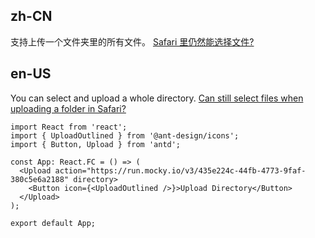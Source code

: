 ## zh-CN

支持上传一个文件夹里的所有文件。 [Safari 里仍然能选择文件?]('#/%E6%96%87%E4%BB%B6%E5%A4%B9%E4%B8%8A%E4%BC%A0%E5%9C%A8%20Safari%20%E4%BB%8D%E7%84%B6%E5%8F%AF%E4%BB%A5%E9%80%89%E4%B8%AD%E6%96%87%E4%BB%B6')

## en-US

You can select and upload a whole directory. [Can still select files when uploading a folder in Safari?]('#/Can%20still%20select%20files%20when%20uploading%20a%20folder%20in%20Safari')
```tsx
import React from 'react';
import { UploadOutlined } from '@ant-design/icons';
import { Button, Upload } from 'antd';

const App: React.FC = () => (
  <Upload action="https://run.mocky.io/v3/435e224c-44fb-4773-9faf-380c5e6a2188" directory>
    <Button icon={<UploadOutlined />}>Upload Directory</Button>
  </Upload>
);

export default App;
```
